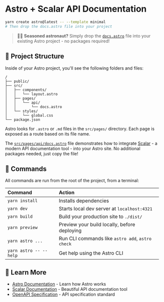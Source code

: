 # Astro + Scalar API Documentation

```sh
yarn create astro@latest -- --template minimal
# Then drop the docs.astro file into your project
```

> 🧑‍🚀 **Seasoned astronaut?** Simply drop the [`docs.astro`](/src/pages/api/docs.astro) file into your existing Astro project - no packages required!

## 🚀 Project Structure

Inside of your Astro project, you'll see the following folders and files:

```text
/
├── public/
├── src/
│   ├── components/
│   │   └── layout.astro
│   ├── pages/
│   │   └── api/
│   │       └── docs.astro
│   └── styles/
│       └── global.css
└── package.json
```

Astro looks for `.astro` or `.md` files in the `src/pages/` directory. Each page is exposed as a route based on its file name.

The [`src/pages/api/docs.astro`](/src/pages/api/docs.astro) file demonstrates how to integrate [Scalar](https://scalar.com/) - a modern API documentation tool - into your Astro site. No additional packages needed, just copy the file!

## 🧞 Commands

All commands are run from the root of the project, from a terminal:

| Command                   | Action                                           |
| :------------------------ | :----------------------------------------------- |
| `yarn install`             | Installs dependencies                            |
| `yarn dev`             | Starts local dev server at `localhost:4321`      |
| `yarn build`           | Build your production site to `./dist/`          |
| `yarn preview`         | Preview your build locally, before deploying     |
| `yarn astro ...`       | Run CLI commands like `astro add`, `astro check` |
| `yarn astro -- --help` | Get help using the Astro CLI                     |

## 📖 Learn More

- [Astro Documentation](https://docs.astro.build) - Learn how Astro works
- [Scalar Documentation](https://scalar.com/) - Beautiful API documentation tool
- [OpenAPI Specification](https://swagger.io/specification/) - API specification standard
